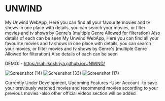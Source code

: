 ﻿# UNWIND
My Unwind WebApp, Here you can find all your favourite movies and tv shows in one place with details, you can search your movies, or filter movies and tv shows by Genre's (multiple Genre Allowed for filteration) Also details of each can be seen
My Unwind WebApp, 
Here you can find all your favourite movies and tv shows in one place with details,
you can search your movies, or filter movies and tv shows by Genre's (multiple Genre Allowed for filteration)
Also details of each can be seen

DEMO: - https://sahilkoshriya.github.io/UNWIND/

![Screenshot (14)](https://github.com/MAYANKRATRE10/UNWIND/assets/82997237/21c97072-f912-490c-9422-250acbac1288)
![Screenshot (33)](https://github.com/MAYANKRATRE10/UNWIND/assets/82997237/c623cd5a-a726-45b8-8dff-cc7b65f106ee)
![Screenshot (17)](https://github.com/MAYANKRATRE10/UNWIND/assets/82997237/dca601fe-94cd-4f35-af06-7783f7135120)






Currently Under Development, Upcoming Features -User Account -to save your previously watched movies and recommend movies according to your previous movies -also other official videos section will be added
